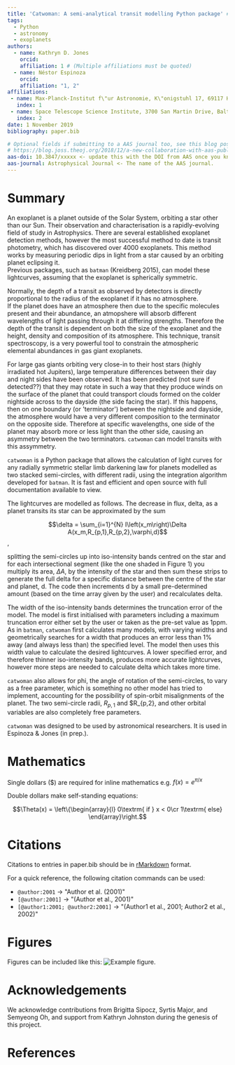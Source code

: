 ```yaml
---
title: 'Catwoman: A semi-analytical transit modelling Python package' #maybe change this - or mention batman?
tags:
  - Python
  - astronomy
  - exoplanets 
authors:
  - name: Kathryn D. Jones
    orcid: 
    affiliation: 1 # (Multiple affiliations must be quoted)
  - name: Néstor Espinoza
    orcid: 
    affiliation: "1, 2"
affiliations:
 - name: Max-Planck-Institut f\"ur Astronomie, K\"onigstuhl 17, 69117 Heidelberg, Germany
   index: 1
 - name: Space Telescope Science Institute, 3700 San Martin Drive, Baltimore, MD 21218, USA
   index: 2
date: 1 November 2019
bibliography: paper.bib

# Optional fields if submitting to a AAS journal too, see this blog post:
# https://blog.joss.theoj.org/2018/12/a-new-collaboration-with-aas-publishing
aas-doi: 10.3847/xxxxx <- update this with the DOI from AAS once you know it.
aas-journal: Astrophysical Journal <- The name of the AAS journal.
---
```


# Summary

An exoplanet is a planet outside of the Solar System, orbiting a star other than our Sun. Their observation and characterisation is a rapidly-evolving field of study in Astrophysics. There are several established exoplanet detection methods, however the most successful method to date is transit photometry, which has discovered over 4000 exoplanets. This method works by measuring periodic dips in light from a star caused by an orbiting planet eclipsing it.  
Previous packages, such as ``batman`` (Kreidberg 2015), can model these lightcurves, assuming that the exoplanet is spherically symmetric.

Normally, the depth of a transit as observed by detectors is directly proportional to the radius of the exoplanet if it has no atmosphere.     
If the planet does have an atmosphere then due to the specific molecules present and their abundance, an atmopshere will absorb different wavelengths of light passing through it at differing strengths. Therefore the depth of the transit is dependent on both the size of the exoplanet and the height, density and composition of its atmosphere. This technique, transit spectroscopy, is a very powerful tool to constrain the atmospheric elemental abundances in gas giant exoplanets.

For large gas giants orbiting very close-in to their host stars (highly irradiated hot Jupiters), large temperature differences between their day and night sides have been observed. It has been predicted (not sure if detected??) that they may rotate in such a way that they produce winds on the surface of the planet that could transport clouds formed on the colder nightside across to the dayside (the side facing the star). 
If this happens, then on one boundary (or 'terminator') between the nightside and dayside, the atmosphere would have a very different composition to the terminator on the opposite side. Therefore at specific wavelengths, one side of the planet may absorb more or less light than the other side, causing an asymmetry between the two terminators. ``catwoman`` can model transits with this assymmetry.

``catwoman`` is a Python package that allows the calculation of light curves for any radially symmetric stellar limb darkening law for planets modelled as two stacked semi-circles, with different radii, using the integration algorithm developed for ``batman``. It is fast and efficient and open source with full documentation available to view.
     
The lightcurves are modelled as follows. The decrease in flux, delta, as a planet transits its star can be approximated by the sum 

$$\delta = \sum_{i=1}^{N} I\left(x_m\right)\Delta A(x_m,R_{p,1},R_{p,2},\varphi,d)$$,

splitting the semi-circles up into iso-intensity bands centred on the star and for each intersectional segment (like the one shaded in Figure 1) you multiply its area, $\Delta A$, by the intensity of the star and then sum these strips to generate the full delta for a specific distance between the centre of the star and planet, d. The code then increments d by a small pre-determined amount (based on the time array given by the user) and recalculates delta.

The width of the iso-intensity bands determines the truncation error of the model. The model is first initialised with parameters including a maximum truncation error either set by the user or taken as the pre-set value as 1ppm. As in ``batman``, ``catwoman`` first calculates many models, with varying widths and geometrically searches for a width that produces an error less than 1% away (and always less than) the specified level. The model then uses this width value to calculate the desired lightcurves. A lower specified error, and therefore thinner iso-intensity bands, produces more accurate lightcurves, however more steps are needed to calculate delta which takes more time.  

``catwoman`` also allows for phi, the angle of rotation of the semi-circles, to vary as a free parameter, which is something no other model has tried to implement, accounting for the possibility of spin-orbit misalignments of the planet. The two semi-circle radii, $R_{p,1}$ and $R_{p,2}, and other orbital variables are also completely free parameters.

``catwoman`` was designed to be used by astronomical researchers. It is used in Espinoza & Jones (in prep.). 


# Mathematics

Single dollars ($) are required for inline mathematics e.g. $f(x) = e^{\pi/x}$

Double dollars make self-standing equations:

$$\Theta(x) = \left\{\begin{array}{l}
0\textrm{ if } x < 0\cr
1\textrm{ else}
\end{array}\right.$$


# Citations

Citations to entries in paper.bib should be in
[rMarkdown](http://rmarkdown.rstudio.com/authoring_bibliographies_and_citations.html)
format.

For a quick reference, the following citation commands can be used:
- `@author:2001`  ->  "Author et al. (2001)"
- `[@author:2001]` -> "(Author et al., 2001)"
- `[@author1:2001; @author2:2001]` -> "(Author1 et al., 2001; Author2 et al., 2002)"

# Figures

Figures can be included like this: ![Example figure.](figure.png)

# Acknowledgements

We acknowledge contributions from Brigitta Sipocz, Syrtis Major, and Semyeong
Oh, and support from Kathryn Johnston during the genesis of this project.

# References
